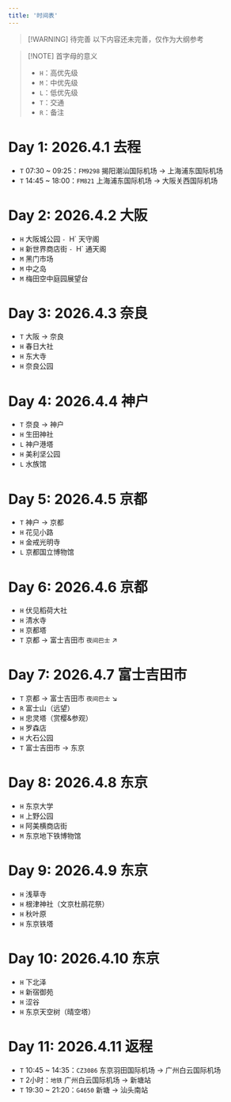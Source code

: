 ```yaml
---
title: '时间表'
---
```


> [!WARNING] 待完善
> 以下内容还未完善，仅作为大纲参考

> [!NOTE] 首字母的意义
> - `H`：高优先级
> - `M`：中优先级
> - `L`：低优先级
> - `T`：交通
> - `R`：备注

# Day 1: 2026.4.1 去程

- `T` 07:30 ~ 09:25：`FM9298` 揭阳潮汕国际机场 -> 上海浦东国际机场
- `T` 14:45 ~ 18:00：`FM821` 上海浦东国际机场 -> 大阪关西国际机场

# Day 2: 2026.4.2 大阪

- `H` 大阪城公园
`- `H` 天守阁
- `H` 新世界商店街
`- `H` 通天阁
- `M` 黑门市场
- `M` 中之岛
- `M` 梅田空中庭园展望台

# Day 3: 2026.4.3 奈良

- `T` 大阪 -> 奈良
- `H` 春日大社
- `H` 东大寺
- `H` 奈良公园

# Day 4: 2026.4.4 神户

- `T` 奈良 -> 神户
- `H` 生田神社
- `L` 神户港塔
- `H` 美利坚公园
- `L` 水族馆

# Day 5: 2026.4.5 京都

- `T` 神户 -> 京都
- `H` 花见小路
- `H` 金戒光明寺
- `L` 京都国立博物馆

# Day 6: 2026.4.6 京都

- `H` 伏见稻荷大社
- `H` 清水寺
- `H` 京都塔
- `T` 京都 -> 富士吉田市 `夜间巴士` ↗

# Day 7: 2026.4.7 富士吉田市

- `T` 京都 -> 富士吉田市 `夜间巴士` ↘
- `R` 富士山（远望）
- `H` 忠灵塔（赏樱&参观）
- `H` 罗森店
- `H` 大石公园
- `T` 富士吉田市 -> 东京

# Day 8: 2026.4.8 东京

- `H` 东京大学
- `H` 上野公园
- `H` 阿美横商店街
- `M` 东京地下铁博物馆

# Day 9: 2026.4.9 东京

- `H` 浅草寺
- `H` 根津神社（文京杜鹃花祭）
- `H` 秋叶原
- `H` 东京铁塔

# Day 10: 2026.4.10 东京

- `H` 下北泽
- `H` 新宿御苑
- `H` 涩谷
- `H` 东京天空树（晴空塔）

# Day 11: 2026.4.11 返程

- `T` 10:45 ~ 14:35：`CZ3086` 东京羽田国际机场 -> 广州白云国际机场
- `T` 2小时：`地铁` 广州白云国际机场 -> 新塘站
- `T` 19:30 ~ 21:20：`G4650` 新塘 -> 汕头南站
